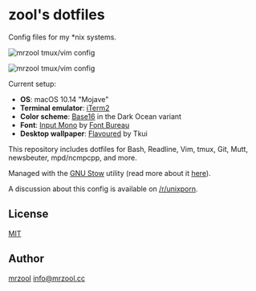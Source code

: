 # zool's dotfiles

Config files for my \*nix systems.

![mrzool tmux/vim config](dotfiles-1.png)

![mrzool tmux/vim config](dotfiles-2.png)

Current setup:

- **OS**: macOS 10.14 "Mojave"
- **Terminal emulator**: [iTerm2](https://www.iterm2.com/)
- **Color scheme**: [Base16](https://github.com/chriskempson/base16) in the Dark Ocean variant
- **Font**: [Input Mono](http://input.fontbureau.com/) by [Font Bureau](http://www.fontbureau.com/)
- **Desktop wallpaper**: [Flavoured](http://digitalshiva.deviantart.com/art/Flavoured-121784194) by Tkui

This repository includes dotfiles for Bash, Readline, Vim, tmux, Git, Mutt, newsbeuter, mpd/ncmpcpp, and more.

Managed with the [GNU Stow](https://www.gnu.org/software/stow/) utility (read more about it [here](http://brandon.invergo.net/news/2012-05-26-using-gnu-stow-to-manage-your-dotfiles.html)).

A discussion about this config is available on [/r/unixporn](https://www.reddit.com/r/unixporn/comments/3ddudy/os_x_vimtmux_setup/).

## License

[MIT](https://opensource.org/licenses/MIT)

## Author

[mrzool](http://mrzool.cc) <info@mrzool.cc>
